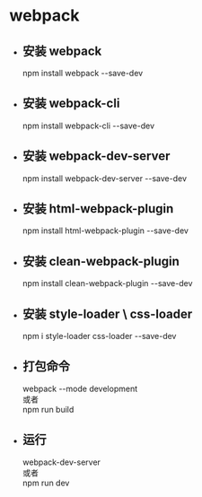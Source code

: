 # webpack

- 安装 webpack
    -
    npm install webpack --save-dev
    
- 安装 webpack-cli
    -
    npm install webpack-cli --save-dev
    
- 安装 webpack-dev-server
    -
    npm install webpack-dev-server --save-dev

- 安装 html-webpack-plugin
    -
    npm install html-webpack-plugin --save-dev
        
- 安装 clean-webpack-plugin
    -
    npm install clean-webpack-plugin --save-dev
    
- 安装 style-loader \ css-loader
    -
    npm i style-loader css-loader --save-dev    
     

- 打包命令
    -
    webpack --mode development  
    或者  
    npm run build
    
- 运行
    -
    webpack-dev-server  
    或者  
    npm run dev
    
